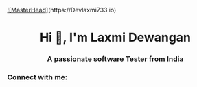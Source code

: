 [![MasterHead]]("https://media.licdn.com/dms/image/C5612AQEH40J1YfXKCw/article-cover_image-shrink_600_2000/0/1530798575533?e=2147483647&v=beta&t=sqnSWevZdABdb_0dIgwYKN8oqfPm-VBwr-EU5wiuAFE")(https://Devlaxmi733.io)
<h1 align="center">Hi 👋, I'm Laxmi Dewangan</h1>
<h3 align="center">A passionate software Tester from India</h3>
<h3 align="left">Connect with me:</h3>
